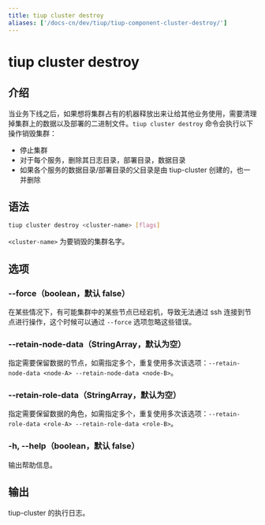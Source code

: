 ```yaml
---
title: tiup cluster destroy
aliases: ['/docs-cn/dev/tiup/tiup-component-cluster-destroy/']
---
```


# tiup cluster destroy

## 介绍

当业务下线之后，如果想将集群占有的机器释放出来让给其他业务使用，需要清理掉集群上的数据以及部署的二进制文件。`tiup cluster destroy` 命令会执行以下操作销毁集群：

- 停止集群
- 对于每个服务，删除其日志目录，部署目录，数据目录
- 如果各个服务的数据目录/部署目录的父目录是由 tiup-cluster 创建的，也一并删除

## 语法

```sh
tiup cluster destroy <cluster-name> [flags]
```

`<cluster-name>` 为要销毁的集群名字。

## 选项

### --force（boolean，默认 false）

在某些情况下，有可能集群中的某些节点已经宕机，导致无法通过 ssh 连接到节点进行操作，这个时候可以通过 `--force` 选项忽略这些错误。

### --retain-node-data（StringArray，默认为空）

指定需要保留数据的节点，如需指定多个，重复使用多次该选项：`--retain-node-data <node-A> --retain-node-data <node-B>`。

### --retain-role-data（StringArray，默认为空）

指定需要保留数据的角色，如需指定多个，重复使用多次该选项：`--retain-role-data <role-A> --retain-role-data <role-B>`。

### -h, --help（boolean，默认 false）

输出帮助信息。

## 输出

tiup-cluster 的执行日志。